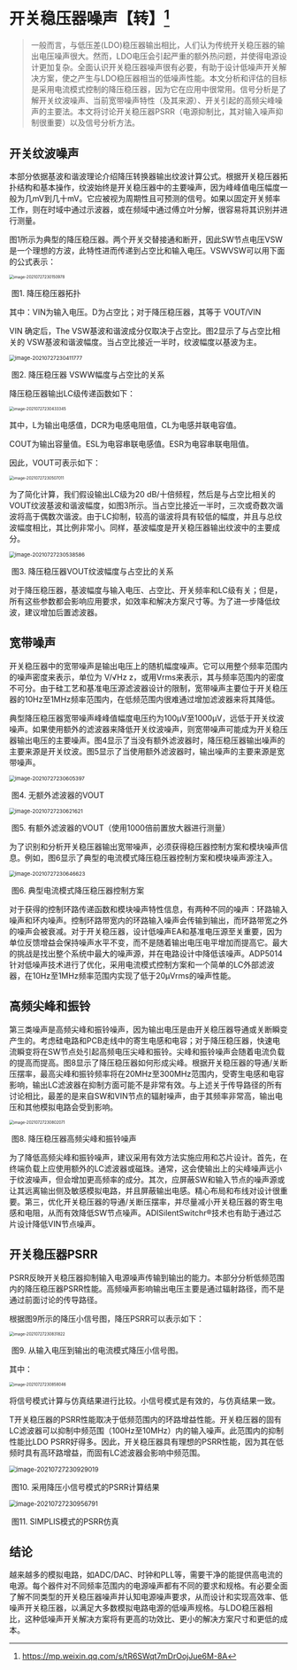 # 开关稳压器噪声【转】[^1]

>   一般而言，与低压差(LDO)稳压器输出相比，人们认为传统开关稳压器的输出电压噪声很大。然而，LDO电压会引起严重的额外热问题，并使得电源设计更加复杂。全面认识开关稳压器噪声很有必要，有助于设计低噪声开关解决方案，使之产生与LDO稳压器相当的低噪声性能。本文分析和评估的目标是采用电流模式控制的降压稳压器，因为它在应用中很常用。信号分析是了解开关纹波噪声、当前宽带噪声特性（及其来源）、开关引起的高频尖峰噪声的主要法。本文将讨论开关稳压器PSRR（电源抑制比，其对输入噪声抑制很重要）以及信号分析方法。

## 开关纹波噪声

本部分依据基波和谐波理论介绍降压转换器输出纹波计算公式。根据开关稳压器拓扑结构和基本操作，纹波始终是开关稳压器中的主要噪声，因为峰峰值电压幅度一般为几mV到几十mV。它应被视为周期性且可预测的信号。如果以固定开关频率工作，则在时域中通过示波器，或在频域中通过傅立叶分解，很容易将其识别并进行测量。

图1所示为典型的降压稳压器。两个开关交替接通和断开，因此SW节点电压VSW是一个理想的方波，此特性进而传递到占空比和输入电压。VSWVSW可以用下面的公式表示：

<img src="https://mythidea.oss-cn-beijing.aliyuncs.com/undefinedimage-20210727230150978.png" alt="image-20210727230150978" style="zoom:50%;" />

​																					图1. 降压稳压器拓扑



其中：VIN为输入电压。D为占空比；对于降压稳压器，其等于 VOUT/VIN

VIN 确定后，The VSW基波和谐波成分仅取决于占空比。图2显示了与占空比相关的 VSW基波和谐波幅度。当占空比接近一半时，纹波幅度以基波为主。

<img src="https://mythidea.oss-cn-beijing.aliyuncs.com/undefinedimage-20210727230411777.png" alt="image-20210727230411777" style="zoom:67%;" />

​																		图2. 降压稳压器 VSWW幅度与占空比的关系

降压稳压器输出LC级传递函数如下：

<img src="https://mythidea.oss-cn-beijing.aliyuncs.com/undefinedimage-20210727230433345.png" alt="image-20210727230433345" style="zoom:50%;" />

其中，L为输出电感值，DCR为电感电阻值，CL为电感并联电容值。

COUT为输出容量值。ESL为电容串联电感值。ESR为电容串联电阻值。

因此，VOUT可表示如下：

<img src="https://mythidea.oss-cn-beijing.aliyuncs.com/undefinedimage-20210727230507011.png" alt="image-20210727230507011" style="zoom:50%;" />

为了简化计算，我们假设输出LC级为20 dB/十倍频程，然后是与占空比相关的VOUT纹波基波和谐波幅度，如图3所示。当占空比接近一半时，三次或奇数次谐波将高于偶数次谐波。由于LC抑制，较高的谐波将具有较低的幅度，并且与总纹波幅度相比，其比例非常小。同样，基波幅度是开关稳压器输出纹波中的主要成分。

<img src="https://mythidea.oss-cn-beijing.aliyuncs.com/undefinedimage-20210727230538586.png" alt="image-20210727230538586" style="zoom:67%;" />

​																		图3. 降压稳压器VOUT纹波幅度与占空比的关系

对于降压稳压器，基波幅度与输入电压、占空比、开关频率和LC级有关；但是，所有这些参数都会影响应用要求，如效率和解决方案尺寸等。为了进一步降低纹波，建议增加后置滤波器。

## 宽带噪声

开关稳压器中的宽带噪声是输出电压上的随机幅度噪声。它可以用整个频率范围内的噪声密度来表示，单位为 V/√Hz z，或用Vrms来表示，其与频率范围内的密度不可分。由于硅工艺和基准电压源滤波器设计的限制，宽带噪声主要位于开关稳压器的10Hz至1MHz频率范围内，在低频范围内很难通过增加滤波器来将其降低。

典型降压稳压器宽带噪声峰峰值幅度电压约为100μV至1000μV，远低于开关纹波噪声。如果使用额外的滤波器来降低开关纹波噪声，则宽带噪声可能成为开关稳压器输出电压的主要噪声。图4显示了当没有额外滤波器时，降压稳压器输出噪声的主要来源是开关纹波。图5显示了当使用额外滤波器时，输出噪声的主要来源是宽带噪声。



<img src="https://mythidea.oss-cn-beijing.aliyuncs.com/undefinedimage-20210727230605397.png" alt="image-20210727230605397" style="zoom:67%;" />

​																			图4. 无额外滤波器的VOUT

<img src="https://mythidea.oss-cn-beijing.aliyuncs.com/undefinedimage-20210727230621621.png" alt="image-20210727230621621" style="zoom:67%;" />

​													图5. 有额外滤波器的VOUT（使用1000倍前置放大器进行测量）

为了识别和分析开关稳压器输出宽带噪声，必须获得稳压器控制方案和模块噪声信息。例如，图6显示了典型的电流模式降压稳压器控制方案和模块噪声源注入。

<img src="https://mythidea.oss-cn-beijing.aliyuncs.com/undefinedimage-20210727230646623.png" alt="image-20210727230646623" style="zoom:67%;" />

​																			图6. 典型电流模式降压稳压器控制方案

对于获得的控制环路传递函数和模块噪声特性信息，有两种不同的噪声：环路输入噪声和环内噪声。控制环路带宽内的环路输入噪声会传输到输出，而环路带宽之外的噪声会被衰减。对于开关稳压器，设计低噪声EA和基准电压源至关重要，因为单位反馈增益会保持噪声水平不变，而不是随着输出电压电平增加而提高它。最大的挑战是找出整个系统中最大的噪声源，并在电路设计中降低该噪声。ADP5014针对低噪声技术进行了优化，采用电流模式控制方案和一个简单的LC外部滤波器，在10Hz至1MHz频率范围内实现了低于20μVrms的噪声性能。

## 高频尖峰和振铃

第三类噪声是高频尖峰和振铃噪声，因为输出电压是由开关稳压器导通或关断瞬变产生的。考虑硅电路和PCB走线中的寄生电感和电容；对于降压稳压器，快速电流瞬变将在SW节点处引起高频电压尖峰和振铃。尖峰和振铃噪声会随着电流负载的提高而提高。图8显示了降压稳压器如何形成尖峰。根据开关稳压器的导通/关断压摆率，最高尖峰和振铃频率将在20MHz至300MHz范围内，受寄生电感和电容影响，输出LC滤波器在抑制方面可能不是非常有效。与上述关于传导路径的所有讨论相比，最差的是来自SW和VIN节点的辐射噪声，由于其频率非常高，输出电压和其他模拟电路会受到影响。

<img src="https://mythidea.oss-cn-beijing.aliyuncs.com/undefinedimage-20210727230802071.png" alt="image-20210727230802071" style="zoom:50%;" />

​																	图8. 降压稳压器高频尖峰和振铃噪声

为了降低高频尖峰和振铃噪声，建议采用有效方法实施应用和芯片设计。首先，在终端负载上应使用额外的LC滤波器或磁珠。通常，这会使输出上的尖峰噪声远小于纹波噪声，但会增加更高频率的成分。其次，应屏蔽SW和输入节点的噪声源或让其远离输出侧及敏感模拟电路，并且屏蔽输出电感。精心布局和布线对设计很重要。第三，优化开关稳压器的导通/关断压摆率，并尽量减小开关稳压器的寄生电感和电阻，从而有效降低SW节点噪声。ADISilentSwitchr®技术也有助于通过芯片设计降低VIN节点噪声。

## 开关稳压器PSRR

PSRR反映开关稳压器抑制输入电源噪声传输到输出的能力。本部分分析低频范围内的降压稳压器PSRR性能。高频噪声影响输出电压主要是通过辐射路径，而不是通过前面讨论的传导路径。

根据图9所示的降压小信号图，降压PSRR可以表示如下：

<img src="https://mythidea.oss-cn-beijing.aliyuncs.com/undefinedimage-20210727230831822.png" alt="image-20210727230831822" style="zoom:50%;" />

​														图9. 从输入电压到输出的电流模式降压小信号图。

其中：

<img src="https://mythidea.oss-cn-beijing.aliyuncs.com/undefinedimage-20210727230858046.png" alt="image-20210727230858046" style="zoom:50%;" />

将信号模式计算与仿真结果进行比较。小信号模式是有效的，与仿真结果一致。

T开关稳压器的PSRR性能取决于低频范围内的环路增益性能。开关稳压器的固有LC滤波器可以抑制中频范围（100Hz至10MHz）内的输入噪声。此范围内的抑制性能比LDO PSRR好得多。因此，开关稳压器具有理想的PSRR性能，因为其在低频时具有高环路增益，而固有LC滤波器会影响中频范围。

<img src="https://mythidea.oss-cn-beijing.aliyuncs.com/undefinedimage-20210727230929019.png" alt="image-20210727230929019" style="zoom: 80%;" />

​																		图10. 采用降压小信号模式的PSRR计算结果

<img src="https://mythidea.oss-cn-beijing.aliyuncs.com/undefinedimage-20210727230956791.png" alt="image-20210727230956791" style="zoom:80%;" />

​																			图11. SIMPLIS模式的PSRR仿真

## 结论

越来越多的模拟电路，如ADC/DAC、时钟和PLL等，需要干净的能提供高电流的电源。每个器件对不同频率范围内的电源噪声都有不同的要求和规格。有必要全面了解不同类型的开关稳压器噪声并认知电源噪声要求，从而设计和实现高效率、低噪声开关稳压器，以满足大多数模拟电路电源的低噪声规格。与LDO稳压器相比，这种低噪声开关解决方案将有更高的功效比、更小的解决方案尺寸和更低的成本。



[^1]:https://mp.weixin.qq.com/s/tR6SWqt7mDrOojJue6M-8A

